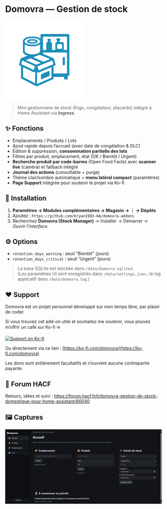 # Domovra — Gestion de stock

![logo](https://raw.githubusercontent.com/bryan1993-HA/domovra-addons/main/domovra/icon.png)

> Mini gestionnaire de stock (frigo, congélateur, placards) intégré à Home Assistant via **Ingress**.

## ✨ Fonctions
- Emplacements / Produits / Lots  
- Ajout rapide depuis l’accueil (avec date de congélation & DLC)  
- Édition & suppression, **consommation partielle des lots**  
- Filtres par produit, emplacement, état (OK / Bientôt / Urgent)  
- **Recherche produit par code-barres** (Open Food Facts) avec **scanner live** (caméra) et fallback intégré  
- **Journal des actions** (consultable + purge)  
- Thème clair/sombre automatique + **menu latéral compact** (paramètres)  
- **Page Support** intégrée pour soutenir le projet via Ko-fi

## 🧩 Installation
1. **Paramètres → Modules complémentaires → Magasin → ⋮ → Dépôts**  
2. Ajoutez : `https://github.com/bryan1993-HA/domovra-addons`  
3. Recherchez **Domovra (Stock Manager)** → Installer → Démarrer → *Ouvrir l’interface*.

## ⚙️ Options
- `retention_days_warning` : seuil “Bientôt” (jours)  
- `retention_days_critical` : seuil “Urgent” (jours)

> La base SQLite est stockée dans `/data/domovra.sqlite3`.  
> (Les paramètres UI sont enregistrés dans `/data/settings.json` ; le log applicatif dans `/data/domovra.log`.)

## ❤️ Support
Domovra est un projet personnel développé sur mon temps libre, par plaisir de coder.

Si vous trouvez cet add-on utile et souhaitez me soutenir, vous pouvez m’offrir un café sur Ko-fi ☕

[![Support on Ko-fi](https://ko-fi.com/img/githubbutton_sm.svg)](https://ko-fi.com/domovra)

Ou directement via ce lien : [https://ko-fi.com/domovra](https://ko-fi.com/domovra)

Les dons sont entièrement facultatifs et n’ouvrent aucune contrepartie payante.

## 📣 Forum HACF
Retours, idées et suivi : https://forum.hacf.fr/t/domovra-gestion-de-stock-domestique-pour-home-assistant/66040

## 🖼️ Captures
![Accueil](https://raw.githubusercontent.com/bryan1993-HA/domovra-addons/main/domovra/images/EcranPrincipal.png)
